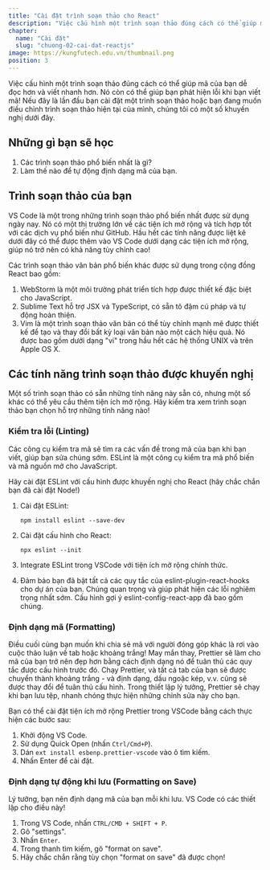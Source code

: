 ```yaml
---
title: "Cài đặt trình soạn thảo cho React"
description: "Việc cấu hình một trình soạn thảo đúng cách có thể giúp mã của bạn dễ đọc hơn và viết nhanh hơn. Nó còn có thể giúp bạn phát hiện lỗi khi bạn viết mã! Nếu đây là lần đầu bạn cài đặt một trình soạn thảo hoặc bạn đang muốn điều chỉnh trình soạn thảo hiện tại của mình, chúng tôi có một số khuyến nghị dưới đây"
chapter:
  name: "Cài đặt"
  slug: "chuong-02-cai-dat-reactjs"
image: https://kungfutech.edu.vn/thumbnail.png
position: 3
---
```


Việc cấu hình một trình soạn thảo đúng cách có thể giúp mã của bạn dễ đọc hơn và viết nhanh hơn. Nó còn có thể giúp bạn phát hiện lỗi khi bạn viết mã! Nếu đây là lần đầu bạn cài đặt một trình soạn thảo hoặc bạn đang muốn điều chỉnh trình soạn thảo hiện tại của mình, chúng tôi có một số khuyến nghị dưới đây.

## Những gì bạn sẽ học

1. Các trình soạn thảo phổ biến nhất là gì?
2. Làm thế nào để tự động định dạng mã của bạn.

## Trình soạn thảo của bạn

VS Code là một trong những trình soạn thảo phổ biến nhất được sử dụng ngày nay. Nó có một thị trường lớn về các tiện ích mở rộng và tích hợp tốt với các dịch vụ phổ biến như GitHub. Hầu hết các tính năng được liệt kê dưới đây có thể được thêm vào VS Code dưới dạng các tiện ích mở rộng, giúp nó trở nên có khả năng tùy chỉnh cao!

Các trình soạn thảo văn bản phổ biến khác được sử dụng trong cộng đồng React bao gồm:

1. WebStorm là một môi trường phát triển tích hợp được thiết kế đặc biệt cho JavaScript.
2. Sublime Text hỗ trợ JSX và TypeScript, có sẵn tô đậm cú pháp và tự động hoàn thiện.
3. Vim là một trình soạn thảo văn bản có thể tùy chỉnh mạnh mẽ được thiết kế để tạo và thay đổi bất kỳ loại văn bản nào một cách hiệu quả. Nó được bao gồm dưới dạng "vi" trong hầu hết các hệ thống UNIX và trên Apple OS X.

## Các tính năng trình soạn thảo được khuyến nghị

Một số trình soạn thảo có sẵn những tính năng này sẵn có, nhưng một số khác có thể yêu cầu thêm tiện ích mở rộng. Hãy kiểm tra xem trình soạn thảo bạn chọn hỗ trợ những tính năng nào!

### Kiểm tra lỗi (Linting)

Các công cụ kiểm tra mã sẽ tìm ra các vấn đề trong mã của bạn khi bạn viết, giúp bạn sửa chúng sớm. ESLint là một công cụ kiểm tra mã phổ biến và mã nguồn mở cho JavaScript.

Hãy cài đặt ESLint với cấu hình được khuyến nghị cho React (hãy chắc chắn bạn đã cài đặt Node!)

1. Cài đặt ESLint:

   ```shell
   npm install eslint --save-dev
   ```

2. Cài đặt cấu hình cho React:

   ```shell
   npx eslint --init
   ```

3. Integrate ESLint trong VSCode với tiện ích mở rộng chính thức.

4. Đảm bảo bạn đã bật tất cả các quy tắc của eslint-plugin-react-hooks cho dự án của bạn. Chúng quan trọng và giúp phát hiện các lỗi nghiêm trọng nhất sớm. Cấu hình gợi ý eslint-config-react-app đã bao gồm chúng.

### Định dạng mã (Formatting)

Điều cuối cùng bạn muốn khi chia sẻ mã với người đóng góp khác là rơi vào cuộc thảo luận về tab hoặc khoảng trắng! May mắn thay, Prettier sẽ làm cho mã của bạn trở nên đẹp hơn bằng cách định dạng nó để tuân thủ các quy tắc được cấu hình trước đó. Chạy Prettier, và tất cả tab của bạn sẽ được chuyển thành khoảng trắng - và định dạng, dấu ngoặc kép, v.v. cũng sẽ được thay đổi để tuân thủ cấu hình. Trong thiết lập lý tưởng, Prettier sẽ chạy khi bạn lưu tệp, nhanh chóng thực hiện những chỉnh sửa này cho bạn.

Bạn có thể cài đặt tiện ích mở rộng Prettier trong VSCode bằng cách thực hiện các bước sau:

1. Khởi động VS Code.
2. Sử dụng Quick Open (nhấn `Ctrl/Cmd+P`).
3. Dán `ext install esbenp.prettier-vscode` vào ô tìm kiếm.
4. Nhấn Enter để cài đặt.

### Định dạng tự động khi lưu (Formatting on Save)

Lý tưởng, bạn nên định dạng mã của bạn mỗi khi lưu. VS Code có các thiết lập cho điều này!

1. Trong VS Code, nhấn `CTRL/CMD + SHIFT + P`.
2. Gõ "settings".
3. Nhấn `Enter`.
4. Trong thanh tìm kiếm, gõ "format on save".
5. Hãy chắc chắn rằng tùy chọn "format on save" đã được chọn!
